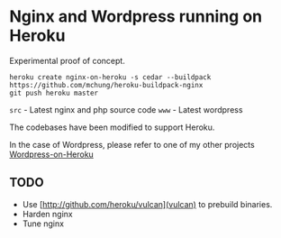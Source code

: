 # Nginx and Wordpress running on Heroku

Experimental proof of concept.

```
heroku create nginx-on-heroku -s cedar --buildpack https://github.com/mchung/heroku-buildpack-nginx
git push heroku master
```

`src` - Latest nginx and php source code
`www` - Latest wordpress

The codebases have been modified to support Heroku.

In the case of Wordpress, please refer to one of my other projects [Wordpress-on-Heroku](http://github.com/mchung/wordpress-on-heroku)

## TODO

* Use [http://github.com/heroku/vulcan](vulcan) to prebuild binaries.
* Harden nginx
* Tune nginx 
